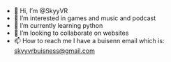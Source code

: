 - 👋 Hi, I’m @SkyyVR
- 👀 I’m interested in games and music and podcast
- 🌱 I’m currently learning python
- 💞️ I’m looking to collaborate on websites
- 📫 How to reach me I have a buisenn email which is: skyyvrbuisness@gmail.com
